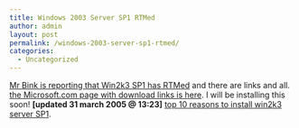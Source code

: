 ```yaml
---
title: Windows 2003 Server SP1 RTMed
author: admin
layout: post
permalink: /windows-2003-server-sp1-rtmed/
categories:
  - Uncategorized
---
```

[Mr Bink is reporting that Win2k3 SP1 has RTMed][1] and there are links and all. [the Microsoft.com page with download links is here][2]. I will be installing this soon! **[updated 31 march 2005 @ 13:23]** [top 10 reasons to install win2k3 server SP1][3].

 [1]: http://bink.nu/Article3727.bink
 [2]: http://www.microsoft.com/technet/prodtechnol/windowsserver2003/servicepack/default.mspx
 [3]: http://www.microsoft.com/windowsserver2003/downloads/servicepacks/sp1/top10reasons.mspx